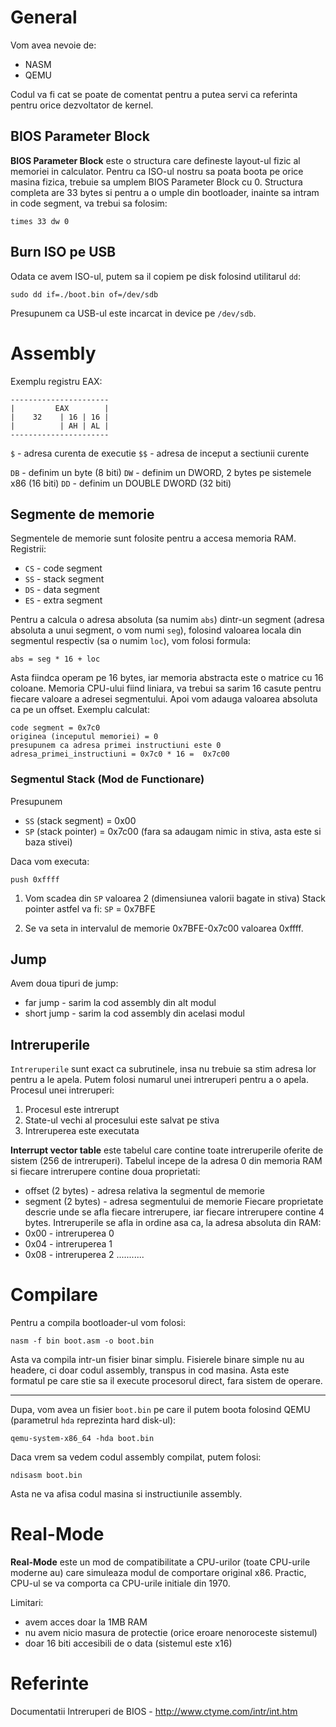 # General
Vom avea nevoie de:
- NASM
- QEMU

Codul va fi cat se poate de comentat pentru a putea servi ca referinta pentru orice dezvoltator de kernel.
## BIOS Parameter Block
**BIOS Parameter Block** este o structura care defineste layout-ul fizic al memoriei in calculator. Pentru ca ISO-ul nostru sa poata boota pe orice masina fizica, trebuie sa umplem BIOS Parameter Block cu 0. Structura completa are 33 bytes si pentru a o umple din bootloader, inainte sa intram in code segment, va trebui sa folosim:
```
times 33 dw 0
```

## Burn ISO pe USB
Odata ce avem ISO-ul, putem sa il copiem pe disk folosind utilitarul `dd`:
```
sudo dd if=./boot.bin of=/dev/sdb
```
Presupunem ca USB-ul este incarcat in device pe `/dev/sdb`.

# Assembly
Exemplu registru EAX:
```
----------------------
|         EAX        |
|    32    | 16 | 16 | 
|          | AH | AL |
----------------------
```

`$` - adresa curenta de executie
`$$` - adresa de inceput a sectiunii curente

`DB` - definim un byte (8 biti)
`DW` - definim un DWORD, 2 bytes pe sistemele x86 (16 biti)
`DD` - definim un DOUBLE DWORD (32 biti)

## Segmente de memorie
Segmentele de memorie sunt folosite pentru a accesa memoria RAM.
Registrii:
- `CS` - code segment
- `SS` - stack segment
- `DS` - data segment
- `ES` - extra segment

Pentru a calcula o adresa absoluta (sa numim `abs`) dintr-un segment (adresa absoluta a unui segment, o vom numi `seg`), folosind valoarea locala din segmentul respectiv (sa o numim `loc`), vom folosi formula:
```
abs = seg * 16 + loc
```
Asta fiindca operam pe 16 bytes, iar memoria abstracta este o matrice cu 16 coloane. Memoria CPU-ului fiind liniara, va trebui sa sarim 16 casute pentru fiecare valoare a adresei segmentului. Apoi vom adauga valoarea absoluta ca pe un offset.
Exemplu calculat:
```
code segment = 0x7c0
originea (inceputul memoriei) = 0
presupunem ca adresa primei instructiuni este 0
adresa_primei_instructiuni = 0x7c0 * 16 =  0x7c00
```
### Segmentul Stack (Mod de Functionare)
Presupunem
- `SS` (stack segment) = 0x00
- `SP` (stack pointer) = 0x7c00 (fara sa adaugam nimic in stiva, asta este si baza stivei)

Daca vom executa:
```
push 0xffff
```
1. Vom scadea din `SP` valoarea 2 (dimensiunea valorii bagate in stiva)
Stack pointer astfel va fi: `SP` = 0x7BFE

2. Se va seta in intervalul de memorie 0x7BFE-0x7c00 valoarea 0xffff.
## Jump
Avem doua tipuri de jump:
- far jump - sarim la cod assembly din alt modul
- short jump - sarim la cod assembly din acelasi modul

## Intreruperile
`Intreruperile` sunt exact ca subrutinele, insa nu trebuie sa stim adresa lor pentru a le apela. Putem folosi numarul unei intreruperi pentru a o apela.
Procesul unei intreruperi:
1. Procesul este intrerupt
2. State-ul vechi al procesului este salvat pe stiva
3. Intreruperea este executata

**Interrupt vector table** este tabelul care contine toate intreruperile oferite de sistem (256 de intreruperi). Tabelul incepe de la adresa 0 din memoria RAM si fiecare intrerupere contine doua proprietati:
- offset (2 bytes) - adresa relativa la segmentul de memorie
- segment (2 bytes) - adresa segmentului de memorie
Fiecare proprietate descrie unde se afla fiecare intrerupere, iar fiecare intrerupere contine 4 bytes.
Intreruperile se afla in ordine asa ca, la adresa absoluta din RAM:
- 0x00 - intreruperea 0
- 0x04 - intreruperea 1
- 0x08 - intreruperea 2
...........

# Compilare
Pentru a compila bootloader-ul vom folosi:
```
nasm -f bin boot.asm -o boot.bin
```

Asta va compila intr-un fisier binar simplu. Fisierele binare simple nu au headere, ci doar codul assembly, transpus in cod masina. Asta este formatul pe care stie sa il execute procesorul direct, fara sistem de operare.

---------------------------------

Dupa, vom avea un fisier `boot.bin` pe care il putem boota folosind QEMU (parametrul `hda` reprezinta hard disk-ul):
```
qemu-system-x86_64 -hda boot.bin
```

Daca vrem sa vedem codul assembly compilat, putem folosi:
```
ndisasm boot.bin
```
Asta ne va afisa codul masina si instructiunile assembly.

# Real-Mode
**Real-Mode** este un mod de compatibilitate a CPU-urilor (toate CPU-urile moderne au) care simuleaza modul de comportare original x86. Practic, CPU-ul se va comporta ca CPU-urile initiale din 1970.

Limitari:
- avem acces doar la 1MB RAM
- nu avem nicio masura de protectie (orice eroare nenoroceste sistemul)
- doar 16 biti accesibili de o data (sistemul este x16)

# Referinte
Documentatii Intreruperi de BIOS - http://www.ctyme.com/intr/int.htm

